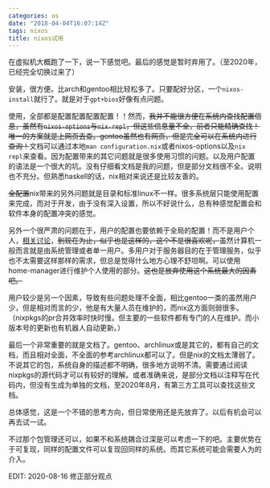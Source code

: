 ```yaml
---
categories: os
date: "2018-04-04T16:07:14Z"
tags: nixos
title: nixos试用
---
```


在虚拟机大概跑了一下，说一下感觉吧。最后的感觉是暂时弃用了。（至2020年，已经完全切换过来了）
<!--more-->

安装，很方便。比arch和gentoo相比轻松多了。只要配好分区，一个`nixos-install`就行了。就是对于`gpt+bios`好像有点问题。

使用，全部都是配置配置配置配置！！然而，~~我并不能很方便在系统内查找配置信息，虽然有`nixos-options`与`nix-repl`，但这些信息量不全，前者只能精确查找！唯一的方案就是上网页去查。gentoo虽然也有网页，但是完全可以在系统内进行查询！~~文档可以通过本地`man configuration.nix`或者nixos-options以及`nix repl`来查看。因为配置带来的其它问题就是很多使用习惯的问题。以及用户配置的语法是一个很大的坑。没有仔细看文档是我的问题，但是部分文档很不全。说明也不充分。但熟悉haskell的话，nix相对来说还是比较友善的。

~~全配置~~nix带来的另外问题就是目录和标准linux不一样。很多系统层只能使用配置来完成，而对于开发，由于没有深入设置，所以不好说什么，总有种感觉配置会和软件本身的配置冲突的感觉。

另外一个很严肃的问题在于，用户的配置也要依赖于全局的配置！而不是用户个人，[相关讨论](https://www.reddit.com/r/NixOS/comments/6izuqh/etcnixosconfigurationnix_vs_confignixpkgsconfignix/)，~~到现在为止，似乎也是这样的，这个不是很喜欢呢，~~虽然计算机一般而言就是由系统管理或者单一用户。多用户对于服务器目的在于管理服务，似乎也不太需要这样那样的需求，但总是觉得什么地方心理不舒坦啊。可以使用home-manager进行维护个人使用的部分。~~这也是放弃使用这个系统最大的因素吧。~~

用户较少是另一个因素，导致有些问题处理不全面，相比gentoo一类的虽然用户少，但是相对而言的少，他是有大量人员在维护的，而nix这方面则弱很多。（nixpkgs的pr合并效率时快时慢。但主要的一些软件都有专门的人在维护。而小版本号的更新也有机器人自动更新。）

最后一个非常重要的就是文档了。gentoo、archlinux或是其它的，都有自己的文档，而且相对全面，不全面的参考archlinux都可以了。但是nix的文档太薄弱了。不说其它的包，系统自身的描述都不明确，很多地方说明不清。需要通过阅读nixpkgs的源代码才可以有较好的理解。或者准确来说，是部分文档以注释写在代码内，但没有生成为单独的文档，至2020年8月，有第三方工具可以查找这些文档。

总体感觉，这是一个不错的思考方向，但日常使用还是先放弃了。以后有机会可以再去试一试。

不过那个包管理还可以，如果不和系统耦合过深是可以考虑一下的吧。主要优势在于可复现，同样的配置文件可以复现回同样的系统。而其它系统可能会需要人为的介入。

EDIT: 2020-08-16 修正部分观点
